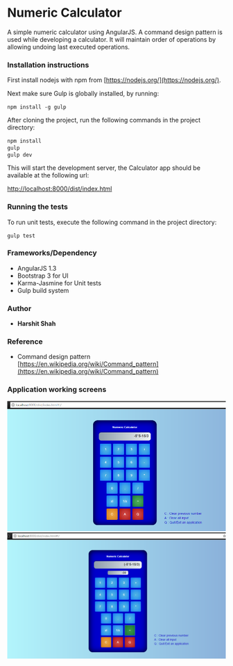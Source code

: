 # Numeric Calculator

A simple numeric calculator using AngularJS. A command design pattern is used while developing a calculator. It will maintain order of operations by allowing undoing last executed operations.

### Installation instructions

First install nodejs with npm from [https://nodejs.org/](https://nodejs.org/).

Next make sure Gulp is globally installed, by running:

    npm install -g gulp

After cloning the project, run the following commands in the project directory:

    npm install
    gulp
    gulp dev
    
This will start the development server, the Calculator app should be available at the following url:

[http://localhost:8000/dist/index.html](http://localhost:8000/dist/index.html)

### Running the tests

To run unit tests, execute the following command in the project directory:

    gulp test
    
### Frameworks/Dependency
* AngularJS 1.3
* Bootstrap 3 for UI
* Karma-Jasmine for Unit tests
* Gulp build system

### Author

* **Harshit Shah**

### Reference
* Command design pattern [https://en.wikipedia.org/wiki/Command_pattern](https://en.wikipedia.org/wiki/Command_pattern)

### Application working screens
![1](https://github.com/harshitshah436/numeric-calculator/blob/master/working_snaps/app1.png)
![2](https://github.com/harshitshah436/numeric-calculator/blob/master/working_snaps/app2.png)
